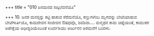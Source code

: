 +++
title = "010 ಜನಮನದ ಸಙ್ಕಲೆವನೆಯೊ"

+++
10. ಜನರ ಮನಸ್ಸನ್ನು ಕಟ್ಟಿ ಹಾಕುವ ಸೆರೆಮನೆಯೊ, ಕಣ್ಣುಗಳೆಂಬ ಮೃಗವನ್ನು ಬೇಟೆಯಾಡುವ ಬೇಟೆಗಾರ್ತಿಯೊ, ಕಾಮದೇವನ ಸಂಜೀವನ ಔಷಧವೊ, ಶಿವಶಿವಾ.... ಮನ್ಮಥನ ಕಾಮ ಚಿಹ್ನೆಯಂತೆ, ಕಾಮುಕರ ಅಪೇಕ್ಷೆಯ ಅಧೀಶ್ವರಿಯೆಂಬಂತೆ ಊರ್ವಶಿಯು ಅರ್ಜುನನ ಅರಮನೆಗೆ ಬಂದಳು.